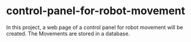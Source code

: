 # control-panel-for-robot-movement
In this project, a web page of a control panel for robot movement will be created. The Movements are stored in a database. 
